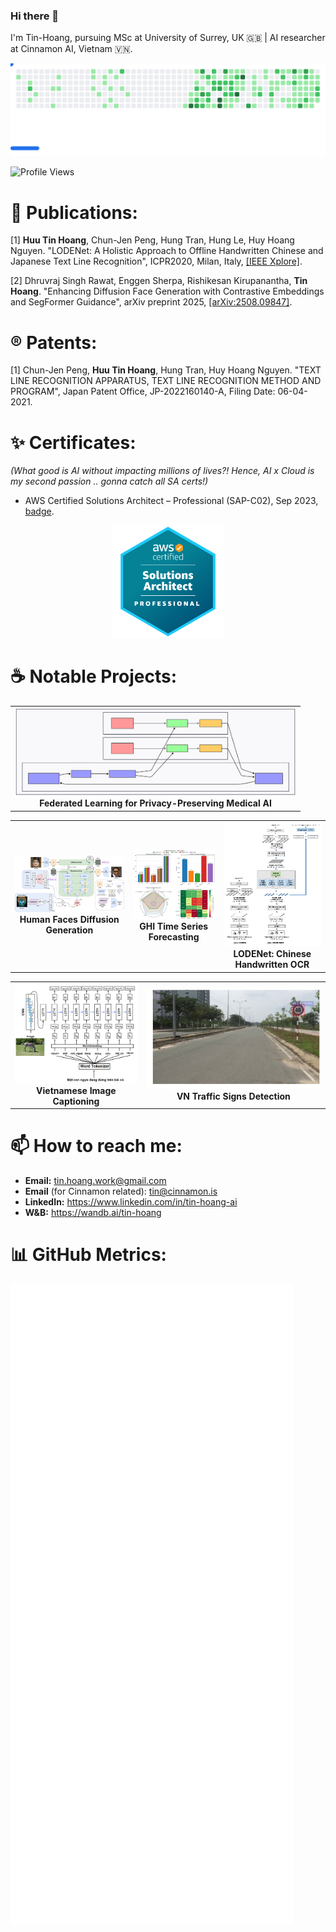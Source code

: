 ### Hi there 👋

I'm Tin-Hoang, pursuing MSc at University of Surrey, UK 🇬🇧 | AI researcher at Cinnamon AI, Vietnam 🇻🇳.

<picture>
  <source media="(prefers-color-scheme: dark)" srcset="images/breakout-dark.svg">
  <source media="(prefers-color-scheme: light)" srcset="images/breakout-light.svg">
  <img alt="GitHub Breakout" src="images/breakout-light.svg" width="650">
</picture>

![Profile Views](https://komarev.com/ghpvc/?username=Tin-Hoang&color=blue&abbreviated=true&style=flat-square)


# 📃 Publications:
<a id="1">[1]</a>
**Huu Tin Hoang**, Chun-Jen Peng, Hung Tran, Hung Le, Huy Hoang Nguyen.
"LODENet: A Holistic Approach to Offline Handwritten Chinese and Japanese Text Line Recognition", ICPR2020, Milan, Italy, <a href="https://ieeexplore.ieee.org/document/9412161">[IEEE Xplore]</a>.

<a id="2">[2]</a>
Dhruvraj Singh Rawat, Enggen Sherpa, Rishikesan Kirupanantha, **Tin Hoang**.
"Enhancing Diffusion Face Generation with Contrastive Embeddings and SegFormer Guidance", arXiv preprint 2025, <a href="https://arxiv.org/abs/2508.09847">[arXiv:2508.09847]</a>.

# ®️ Patents:
<a id="1">[1]</a> Chun-Jen Peng, **Huu Tin Hoang**, Hung Tran, Huy Hoang Nguyen.
"TEXT LINE RECOGNITION APPARATUS, TEXT LINE RECOGNITION METHOD AND PROGRAM", Japan Patent Office, JP-2022160140-A, Filing Date: 06-04-2021.

# ✨ Certificates:

*(What good is AI without impacting millions of lives?! Hence, AI x Cloud is my second passion .. gonna catch all SA certs!)*

- AWS Certified Solutions Architect – Professional (SAP-C02), Sep 2023, [badge](http://www.credly.com/badges/2da7142c-2d14-4886-a147-949464a3325c).

<p align="center">
  <a href="http://www.credly.com/badges/2da7142c-2d14-4886-a147-949464a3325c">
    <img src="docs/aws_sap.png" alt="AWS Certified Solutions Architect – Professional" width="180"/>
  </a>
</p>

# ☕ Notable Projects:

<table align="center">
  <tr>
    <td align="center">
      <a href="https://github.com/Tin-Hoang/fl-adni-classification">
        <img src="docs/fl-mermaid-flowchart.svg" alt="Federated Learning for Privacy-Preserving Medical AI" width="450"/>
      </a>
      <br>
      <strong>Federated Learning for Privacy-Preserving Medical AI</strong>
    </td>
  </tr>
</table>

<table align="center">
  <tr>
    <td align="center">
      <a href="https://github.com/Tin-Hoang/humanfaces-diffusion-generation">
        <img src="docs/Attributes_Diffusion_Pipeline.png" alt="Attributes Diffusion Pipeline" width="300"/>
      </a>
      <br>
      <strong>Human Faces Diffusion Generation</strong>
    </td>
    <td align="center">
      <a href="https://github.com/Tin-Hoang/solar-timeseries-forecasting">
        <img src="docs/solar_models_results.png" alt="GHI Time Series Prediction" width="180"/>
      </a>
      <br>
      <strong>GHI Time Series Forecasting</strong>
    </td>
    <td align="center">
      <a href="https://ieeexplore.ieee.org/document/9412161">
        <img src="docs/lodenet_arch_comparison.png" alt="LODENet paper" width="160" height="200"/>
      </a>
      <br>
      <strong>LODENet: Chinese Handwritten OCR</strong>
    </td>
  </tr>
</table>

<table align="center">
  <tr>
    <td align="center">
      <a href="https://github.com/Tin-Hoang/Image-Captioning-in-Vietnamese">
        <img src="docs/vn_image_captioning.png" alt="Vietnamese Image Captioning" width="200"/>
      </a>
      <br>
      <strong>Vietnamese Image Captioning</strong>
    </td>
    <td align="center">
      <a href="https://github.com/Tin-Hoang/VNTS-faster-rcnn">
        <img src="docs/trafic_signs_faster_rcnn.gif" alt="Traffic Signs Detection" width="300"/>
      </a>
      <br>
      <strong>VN Traffic Signs Detection</strong>
    </td>
  </tr>
</table>


# 📫 How to reach me:
- **Email:** tin.hoang.work@gmail.com
- **Email** (for Cinnamon related): tin@cinnamon.is
- **LinkedIn:** https://www.linkedin.com/in/tin-hoang-ai
- **W&B:** https://wandb.ai/tin-hoang

# 📊 GitHub Metrics:

![Metrics](https://github.com/Tin-Hoang/Tin-Hoang/blob/main/github-metrics.svg)
